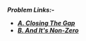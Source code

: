 ***Problem Links:-***

- [***A. Closing The Gap***](https://codeforces.com/contest/1615/problem/A)
- [***B. And It's Non-Zero***](https://codeforces.com/contest/1615/problem/B)